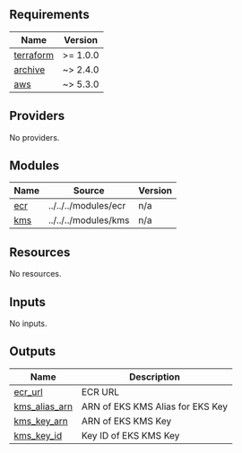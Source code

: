 <!-- BEGIN_TF_DOCS -->
## Requirements

| Name | Version |
|------|---------|
| <a name="requirement_terraform"></a> [terraform](#requirement\_terraform) | >= 1.0.0 |
| <a name="requirement_archive"></a> [archive](#requirement\_archive) | ~> 2.4.0 |
| <a name="requirement_aws"></a> [aws](#requirement\_aws) | ~> 5.3.0 |

## Providers

No providers.

## Modules

| Name | Source | Version |
|------|--------|---------|
| <a name="module_ecr"></a> [ecr](#module\_ecr) | ../../../modules/ecr | n/a |
| <a name="module_kms"></a> [kms](#module\_kms) | ../../../modules/kms | n/a |

## Resources

No resources.

## Inputs

No inputs.

## Outputs

| Name | Description |
|------|-------------|
| <a name="output_ecr_url"></a> [ecr\_url](#output\_ecr\_url) | ECR URL |
| <a name="output_kms_alias_arn"></a> [kms\_alias\_arn](#output\_kms\_alias\_arn) | ARN of EKS KMS Alias for EKS Key |
| <a name="output_kms_key_arn"></a> [kms\_key\_arn](#output\_kms\_key\_arn) | ARN of EKS KMS Key |
| <a name="output_kms_key_id"></a> [kms\_key\_id](#output\_kms\_key\_id) | Key ID of EKS KMS Key |
<!-- END_TF_DOCS -->
